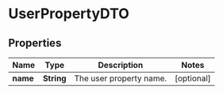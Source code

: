 

# UserPropertyDTO


## Properties

| Name | Type | Description | Notes |
|------------ | ------------- | ------------- | -------------|
|**name** | **String** | The user property name. |  [optional] |



